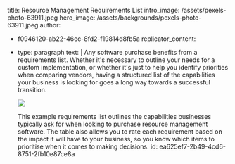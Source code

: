 title: Resource Management Requirements List
intro_image: /assets/pexels-photo-63911.jpeg
hero_image: /assets/backgrounds/pexels-photo-63911.jpeg
author:
  - f0946120-ab22-46ec-8fd2-f19814d8fb5a
replicator_content:
  - 
    type: paragraph
    text: |
      Any software purchase benefits from a requirements list. Whether it's necessary to outline your needs for a custom implementation, or whether it's just to help you identify priorities when comparing vendors, having a structured list of the capabilities your business is looking for goes a long way towards a successful transition.
      
      <img class="alignright size-full wp-image-3802" src="https://www.precursive.com/assets/media/Requirements-List-Thumbnail-2.png"/>
      
      This example requirements list outlines the capabilities businesses typically ask for when looking to purchase resource management software. The table also allows you to rate each requirement based on the impact it will have to your business, so you know which items to prioritise when it comes to making decisions.
id: ea625ef7-2b49-4cd6-8751-2fb10e87ce8a
